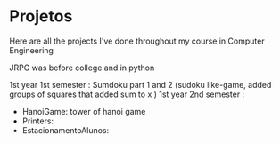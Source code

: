 # Projetos

Here are all the projects I've done throughout my course in Computer Engineering 

JRPG was before college and in python

1st year 1st semester  :  Sumdoku part 1 and 2  (sudoku like-game, added groups of squares that added sum to x )
1st year 2nd semester  :  
- HanoiGame: tower of hanoi game
- Printers:
- EstacionamentoAlunos:   


